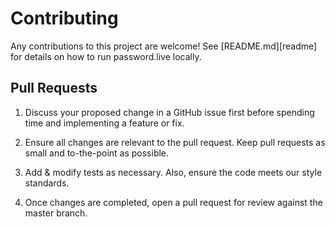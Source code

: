 # Contributing

Any contributions to this project are welcome! See [README.md][readme] for details on how to run password.live locally. 

## Pull Requests
1. Discuss your proposed change in a GitHub issue first before spending time and implementing a feature or fix.

2. Ensure all changes are relevant to the pull request. Keep pull requests as small and to-the-point as possible.

3. Add & modify tests as necessary. Also, ensure the code meets our style standards.

4. Once changes are completed, open a pull request for review against the master branch. 
